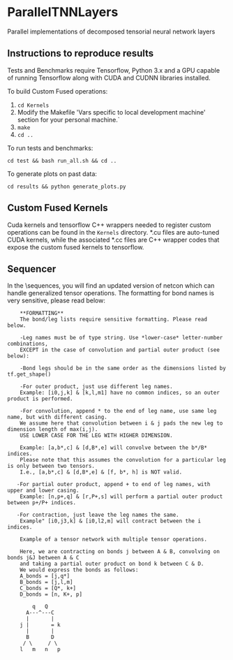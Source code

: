 # ParallelTNNLayers
Parallel implementations of decomposed tensorial neural network layers

## Instructions to reproduce results

Tests and Benchmarks require Tensorflow, Python 3.x and a GPU capable of running Tensorflow along with CUDA and CUDNN libraries installed.

To build Custom Fused operations:

1. `cd Kernels`
1. Modify the Makefile 'Vars specific to local development machine' section for your personal machine.`
1. `make `
1. `cd ..`

To run tests and benchmarks:

`cd test && bash run_all.sh && cd ..`

To generate plots on past data:

`cd results && python generate_plots.py`

## Custom Fused Kernels

Cuda kernels and tensorflow C++ wrappers needed to register custom operations
can be found in the `Kernels` directory. *.cu files are auto-tuned CUDA kernels, while
the associated *.cc files are C++ wrapper codes that expose the custom fused kernels to
tensorflow.

## Sequencer

In the \sequences, you will find an updated version of netcon which can handle generalized tensor operations.
The formatting for bond names is very sensitive, please read below:

        **FORMATTING**
        The bond/leg lists require sensitive formatting. Please read below.

        -Leg names must be of type string. Use *lower-case* letter-number combinations,
        EXCEPT in the case of convolution and partial outer product (see below):

        -Bond legs should be in the same order as the dimensions listed by tf.get_shape()

        -For outer product, just use different leg names.
        Example: [i0,j,k] & [k,l,m1] have no common indices, so an outer product is performed.

        -For convolution, append * to the end of leg name, use same leg name, but with different casing.
        We assume here that convolution between i & j pads the new leg to dimension length of max(i,j).
        USE LOWER CASE FOR THE LEG WITH HIGHER DIMENSION.

        Example: [a,b*,c] & [d,B*,e] will convolve between the b*/B* indices.
        Please note that this assumes the convolution for a particular leg is only between two tensors.
        I.e., [a,b*,c] & [d,B*,e] & [f, b*, h] is NOT valid.

       -For partial outer product, append + to end of leg names, with upper and lower casing.
        Example: [n,p+,q] & [r,P+,s] will perform a partial outer product between p+/P+ indices.

       -For contraction, just leave the leg names the same.
        Example" [i0,j3,k] & [i0,l2,m] will contract between the i indices.

        Example of a tensor network with multiple tensor operations.

        Here, we are contracting on bonds j between A & B, convolving on bonds j&J between A & C
        and taking a partial outer product on bond k between C & D.
        We would express the bonds as follows:
        A_bonds = [j,q*]
        B_bonds = [j,l,m]
        C_bonds = [Q*, k+]
        D_bonds = [n, K+, p]

            q   Q
          A---^---C
          |       |
        j |       = k
          |       |
          B       D
         / \     / \
        l   m   n   p


